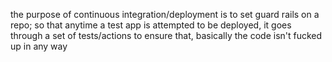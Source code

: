 the purpose of continuous integration/deployment is to set guard rails on a repo; so that anytime a test app is attempted to be deployed, it goes through a set of tests/actions to ensure that, basically the code isn't fucked up in any way